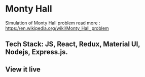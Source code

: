 # Monty Hall 
Simulation of Monty Hall problem 
read more : https://en.wikipedia.org/wiki/Monty_Hall_problem


## Tech Stack: JS, React, Redux, Material UI, Nodejs, Express.js.

## View it live


